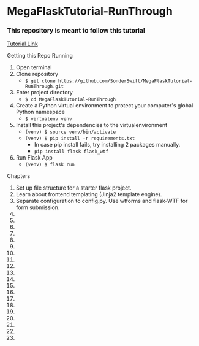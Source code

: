 # MegaFlaskTutorial-RunThrough
### This repository is meant to follow this tutorial
[Tutorial Link](https://blog.miguelgrinberg.com/post/the-flask-mega-tutorial-part-i-hello-world)

Getting this Repo Running
1. Open terminal
2. Clone repository
	+ ```$ git clone https://github.com/SonderSwift/MegaFlaskTutorial-RunThrough.git```
3. Enter project directory
	+ ```$ cd MegaFlaskTutorial-RunThrough```
4. Create a Python virtual environment to protect your computer's global Python namespace
	+ ```$ virtualenv venv```
5. Install this project's dependencies to the virtualenvironment
	+ ```(venv) $ source venv/bin/activate```
	+ ```(venv) $ pip install -r requirements.txt```
		+ In case pip install fails, try installing 2 packages manually.
		+ ```pip install flask flask_wtf```
6. Run Flask App
	+ ```(venv) $ flask run```

Chapters
1. Set up file structure for a starter flask project.
2. Learn about frontend templating (Jinja2 template engine).
3. Separate configuration to config.py. Use wtforms and flask-WTF for form submission.
4.
5.
6.
7.
8.
9.
10.
11.
12.
13.
14.
15.
16.
17.
18.
19.
20.
21.
22.
23.








